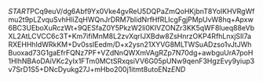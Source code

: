 $START$PCq9euV/dg6Abf9Yx0Vke4gvReU5DQPaZmQoHKjbnT8YoIKHVRgWfmu2t9pLZvquSvhHliZqHWQnJrDRM7blidNrfHfRLIcgFgjPMpUvW8hq+Apxw6BC3UEboXuRczWt+9QESfaZ0Y5PkzW2li0KIVZONZr3KK5qWF8lueq88eVbXL2AtLCVCC6c3T+Km7ifiMnM8L2zvXqrIJXBdw8ZsHnrzOKP4RfhLnxjSIl7aRXEHHhIdWRkKM+Dv0ssIEedm/D+x2ysn21XYVG8MLTWSuADzso1vJtJWhBuoxad73G1gaEfrFQNz7PF+VZdNnQWXmVAgRZp7N70dg+awbguUrA7poH1HlhNBAoDAiVKc2yIx1FTm0MCtSRxqsiVV6G05pUNw9qenF3HgzEvy9yiup3v7SrD1S5+DNcDyukg27J+mHbo200j1itmt8utoENz$END$